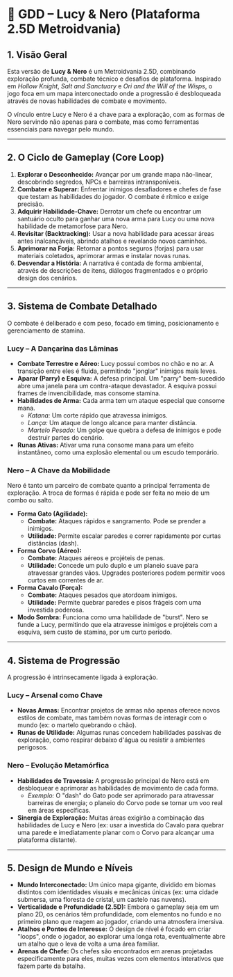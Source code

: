 # 📜 GDD – Lucy & Nero (Plataforma 2.5D Metroidvania)

## 1. Visão Geral

Esta versão de **Lucy & Nero** é um Metroidvania 2.5D, combinando exploração profunda, combate técnico e desafios de plataforma. Inspirado em *Hollow Knight*, *Salt and Sanctuary* e *Ori and the Will of the Wisps*, o jogo foca em um mapa interconectado onde a progressão é desbloqueada através de novas habilidades de combate e movimento.

O vínculo entre Lucy e Nero é a chave para a exploração, com as formas de Nero servindo não apenas para o combate, mas como ferramentas essenciais para navegar pelo mundo.

---

## 2. O Ciclo de Gameplay (Core Loop)

1.  **Explorar o Desconhecido:** Avançar por um grande mapa não-linear, descobrindo segredos, NPCs e barreiras intransponíveis.
2.  **Combater e Superar:** Enfrentar inimigos desafiadores e chefes de fase que testam as habilidades do jogador. O combate é rítmico e exige precisão.
3.  **Adquirir Habilidade-Chave:** Derrotar um chefe ou encontrar um santuário oculto para ganhar uma nova arma para Lucy ou uma nova habilidade de metamorfose para Nero.
4.  **Revisitar (Backtracking):** Usar a nova habilidade para acessar áreas antes inalcançáveis, abrindo atalhos e revelando novos caminhos.
5.  **Aprimorar na Forja:** Retornar a pontos seguros (forjas) para usar materiais coletados, aprimorar armas e instalar novas runas.
6.  **Desvendar a História:** A narrativa é contada de forma ambiental, através de descrições de itens, diálogos fragmentados e o próprio design dos cenários.

---

## 3. Sistema de Combate Detalhado

O combate é deliberado e com peso, focado em timing, posicionamento e gerenciamento de stamina.

### Lucy – A Dançarina das Lâminas

-   **Combate Terrestre e Aéreo:** Lucy possui combos no chão e no ar. A transição entre eles é fluida, permitindo "jonglar" inimigos mais leves.
-   **Aparar (Parry) e Esquiva:** A defesa principal. Um "parry" bem-sucedido abre uma janela para um contra-ataque devastador. A esquiva possui frames de invencibilidade, mas consome stamina.
-   **Habilidades de Arma:** Cada arma tem um ataque especial que consome mana.
    -   *Katana:* Um corte rápido que atravessa inimigos.
    -   *Lança:* Um ataque de longo alcance para manter distância.
    -   *Martelo Pesado:* Um golpe que quebra a defesa de inimigos e pode destruir partes do cenário.
-   **Runas Ativas:** Ativar uma runa consome mana para um efeito instantâneo, como uma explosão elemental ou um escudo temporário.

### Nero – A Chave da Mobilidade

Nero é tanto um parceiro de combate quanto a principal ferramenta de exploração. A troca de formas é rápida e pode ser feita no meio de um combo ou salto.

-   **Forma Gato (Agilidade):**
    -   **Combate:** Ataques rápidos e sangramento. Pode se prender a inimigos.
    -   **Utilidade:** Permite escalar paredes e correr rapidamente por curtas distâncias (dash).
-   **Forma Corvo (Aéreo):**
    -   **Combate:** Ataques aéreos e projéteis de penas.
    -   **Utilidade:** Concede um pulo duplo e um planeio suave para atravessar grandes vãos. Upgrades posteriores podem permitir voos curtos em correntes de ar.
-   **Forma Cavalo (Força):**
    -   **Combate:** Ataques pesados que atordoam inimigos.
    -   **Utilidade:** Permite quebrar paredes e pisos frágeis com uma investida poderosa.
-   **Modo Sombra:** Funciona como uma habilidade de "burst". Nero se funde a Lucy, permitindo que ela atravesse inimigos e projéteis com a esquiva, sem custo de stamina, por um curto período.

---

## 4. Sistema de Progressão

A progressão é intrinsecamente ligada à exploração.

### Lucy – Arsenal como Chave

-   **Novas Armas:** Encontrar projetos de armas não apenas oferece novos estilos de combate, mas também novas formas de interagir com o mundo (ex: o martelo quebrando o chão).
-   **Runas de Utilidade:** Algumas runas concedem habilidades passivas de exploração, como respirar debaixo d'água ou resistir a ambientes perigosos.

### Nero – Evolução Metamórfica

-   **Habilidades de Travessia:** A progressão principal de Nero está em desbloquear e aprimorar as habilidades de movimento de cada forma.
    -   *Exemplo:* O "dash" do Gato pode ser aprimorado para atravessar barreiras de energia; o planeio do Corvo pode se tornar um voo real em áreas específicas.
-   **Sinergia de Exploração:** Muitas áreas exigirão a combinação das habilidades de Lucy e Nero (ex: usar a investida do Cavalo para quebrar uma parede e imediatamente planar com o Corvo para alcançar uma plataforma distante).

---

## 5. Design de Mundo e Níveis

-   **Mundo Interconectado:** Um único mapa gigante, dividido em biomas distintos com identidades visuais e mecânicas únicas (ex: uma cidade submersa, uma floresta de cristal, um castelo nas nuvens).
-   **Verticalidade e Profundidade (2.5D):** Embora o gameplay seja em um plano 2D, os cenários têm profundidade, com elementos no fundo e no primeiro plano que reagem ao jogador, criando uma atmosfera imersiva.
-   **Atalhos e Pontos de Interesse:** O design de nível é focado em criar "loops", onde o jogador, ao explorar uma longa rota, eventualmente abre um atalho que o leva de volta a uma área familiar.
-   **Arenas de Chefe:** Os chefes são encontrados em arenas projetadas especificamente para eles, muitas vezes com elementos interativos que fazem parte da batalha.
